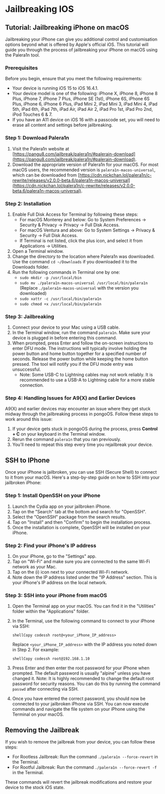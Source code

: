 # Jailbreaking IOS

## Tutorial: Jailbreaking iPhone on macOS

Jailbreaking your iPhone can give you additional control and customisation options beyond what is offered by Apple's official iOS. This tutorial will guide you through the process of jailbreaking your iPhone on macOS using the Palera1n tool.

### Prerequisites

Before you begin, ensure that you meet the following requirements:

* Your device is running iOS 15 to iOS 16.4.1.
* Your device model is one of the following: iPhone X, iPhone 8, iPhone 8 Plus, iPhone 7, iPhone 7 Plus, iPhone SE (1st), iPhone 6S, iPhone 6S Plus, iPhone 6, iPhone 6 Plus, iPad Mini 2, iPad Mini 3, iPad Mini 4, iPad 5th, iPad 6th, iPad 7th, iPad Air, iPad Air 2, iPad Pro 1st, iPad Pro 2nd, iPod Touches 6 & 7.
* If you have an A11 device on iOS 16 with a passcode set, you will need to erase all content and settings before jailbreaking.

### Step 1: Download Palera1n

1. Visit the Palera1n website at [https://pangu8.com/jailbreak/palera1n/#palerain-download](https://pangu8.com/jailbreak/palera1n/#palerain-download).
2. Download the appropriate version of Palera1n for your macOS. For most macOS users, the recommended version is `palera1n-macos-universal`, which can be downloaded from [https://cdn.nickchan.lol/palera1n/c-rewrite/releases/v2.0.0-beta.6/palera1n-macos-universal](https://cdn.nickchan.lol/palera1n/c-rewrite/releases/v2.0.0-beta.6/palera1n-macos-universal).

### Step 2: Installation

1. Enable Full Disk Access for Terminal by following these steps:
   * For macOS Monterey and below: Go to System Preferences → Security & Privacy → Privacy → Full Disk Access.
   * For macOS Ventura and above: Go to System Settings → Privacy & Security → Full Disk Access.
   * If Terminal is not listed, click the plus icon, and select it from Applications → Utilities.
2. Open a Terminal window.
3. Change the directory to the location where Palera1n was downloaded. Use the command `cd ~/Downloads` if you downloaded it to the Downloads folder.
4. Run the following commands in Terminal one by one:
   * `sudo mkdir -p /usr/local/bin`
   * `sudo mv ./palera1n-macos-universal /usr/local/bin/palera1n` (Replace `./palera1n-macos-universal` with the version you downloaded)
   * `sudo xattr -c /usr/local/bin/palera1n`
   * `sudo chmod +x /usr/local/bin/palera1n`

### Step 3: Jailbreaking

1. Connect your device to your Mac using a USB cable.
2. In the Terminal window, run the command `palera1n`. Make sure your device is plugged in before entering this command.
3. When prompted, press Enter and follow the on-screen instructions to enter DFU mode. The instructions will typically involve holding the power button and home button together for a specified number of seconds. Release the power button while keeping the home button pressed. The tool will notify you if the DFU mode entry was unsuccessful.
   * Note: Some USB-C to Lightning cables may not work reliably. It is recommended to use a USB-A to Lightning cable for a more stable connection.

### Step 4: Handling Issues for A9(X) and Earlier Devices

A9(X) and earlier devices may encounter an issue where they get stuck midway through the jailbreaking process in pongoOS. Follow these steps to work around this issue:

1. If your device gets stuck in pongoOS during the process, press **Control + C** on your keyboard in the Terminal window.
2. Rerun the command `palera1n` that you ran previously.
3. You'll need to repeat this step every time you rejailbreak your device.

## SSH to IPhone

Once your iPhone is jailbroken, you can use SSH (Secure Shell) to connect to it from your macOS. Here's a step-by-step guide on how to SSH into your jailbroken iPhone:

### Step 1: Install OpenSSH on your iPhone

1. Launch the Cydia app on your jailbroken iPhone.
2. Tap on the "Search" tab at the bottom and search for "OpenSSH".
3. Select the "OpenSSH" package from the search results.
4. Tap on "Install" and then "Confirm" to begin the installation process.
5. Once the installation is complete, OpenSSH will be installed on your iPhone.

### Step 2: Find your iPhone's IP address

1. On your iPhone, go to the "Settings" app.
2. Tap on "Wi-Fi" and make sure you are connected to the same Wi-Fi network as your Mac.
3. Tap on the (i) icon next to your connected Wi-Fi network.
4. Note down the IP address listed under the "IP Address" section. This is your iPhone's IP address on the local network.

### Step 3: SSH into your iPhone from macOS

1. Open the Terminal app on your macOS. You can find it in the "Utilities" folder within the "Applications" folder.
2.  In the Terminal, use the following command to connect to your iPhone via SSH:

    ```shell
    shellCopy codessh root@<your_iPhone_IP_address>
    ```

    Replace `<your_iPhone_IP_address>` with the IP address you noted down in Step 2. For example:

    ```shell
    shellCopy codessh root@192.168.1.10
    ```
3. Press Enter and then enter the root password for your iPhone when prompted. The default password is usually "alpine" unless you have changed it. Note: It is highly recommended to change the default root password for security reasons. You can do this by running the command `passwd` after connecting via SSH.
4. Once you have entered the correct password, you should now be connected to your jailbroken iPhone via SSH. You can now execute commands and navigate the file system on your iPhone using the Terminal on your macOS.

## Removing the Jailbreak

If you wish to remove the jailbreak from your device, you can follow these steps:

* For Rootless Jailbreak: Run the command `./palera1n --force-revert` in the Terminal.
* For Rootful Jailbreak: Run the command `./palera1n --force-revert -f` in the Terminal.

These commands will revert the jailbreak modifications and restore your device to the stock iOS state.
